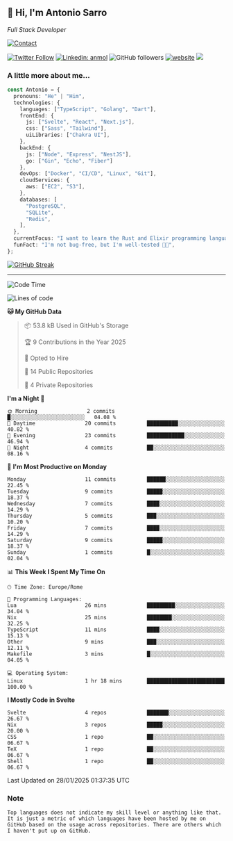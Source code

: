 <h2>
    👋 Hi, I'm Antonio Sarro 
</h2>
<p><em>
    Full Stack Developer
</em></p>

[![Contact](https://img.shields.io/badge/Contact-222222?style=for-the-badge&logo=protonmail&logoColor=#6D4AFF)](mailto:contact@antoniosarro.dev)

[![Twitter Follow](https://img.shields.io/twitter/follow/_antoniosarro_?label=Follow)](https://twitter.com/intent/follow?screen_name=_antoniosarro_)
[![Linkedin: anmol](https://img.shields.io/badge/-anmol-blue?style=flat-square&logo=Linkedin&logoColor=white&link=https://www.linkedin.com/in/antoniosarro99/)](https://www.linkedin.com/in/antoniosarro99/)
![GitHub followers](https://img.shields.io/github/followers/antoniosarro?label=Follow&style=social)
[![website](https://img.shields.io/badge/Website-46a2f1.svg?&style=flat-square&logo=Google-Chrome&logoColor=white&link=https://antoniosarro.dev/)](https://antoniosarro.dev/)
![](https://visitor-badge.glitch.me/badge?page_id=antoniosarro.antoniosarro)

### A little more about me...

```typescript
const Antonio = {
  pronouns: "He" | "Him",
  technologies: {
    languages: ["TypeScript", "Golang", "Dart"],
    frontEnd: {
      js: ["Svelte", "React", "Next.js"],
      css: ["Sass", "Tailwind"],
      uiLibraries: ["Chakra UI"],
    },
    backEnd: {
      js: ["Node", "Express", "NestJS"],
      go: ["Gin", "Echo", "Fiber"]
    },
    devOps: ["Docker", "CI/CD", "Linux", "Git"],
    cloudServices: {
      aws: ["EC2", "S3"],
    },
    databases: [
      "PostgreSQL",
      "SQLite",
      "Redis",
    ],
  },
  currentFocus: "I want to learn the Rust and Elixir programming languages",
  funFact: "I'm not bug-free, but I'm well-tested 😶‍🌫️",
};
```

[![GitHub Streak](https://streak-stats.demolab.com?user=antoniosarro&theme=github-dark-dimmed&hide_border=true)](https://git.io/streak-stats)

---

<!--START_SECTION:waka-->
![Code Time](http://img.shields.io/badge/Code%20Time-36%20hrs%2032%20mins-blue)

![Lines of code](https://img.shields.io/badge/From%20Hello%20World%20I%27ve%20Written-41.8%20thousand%20lines%20of%20code-blue)

**🐱 My GitHub Data** 

> 📦 53.8 kB Used in GitHub's Storage 
 > 
> 🏆 9 Contributions in the Year 2025
 > 
> 💼 Opted to Hire
 > 
> 📜 14 Public Repositories 
 > 
> 🔑 4 Private Repositories 
 > 
**I'm a Night 🦉** 

```text
🌞 Morning                2 commits           █░░░░░░░░░░░░░░░░░░░░░░░░   04.08 % 
🌆 Daytime                20 commits          ██████████░░░░░░░░░░░░░░░   40.82 % 
🌃 Evening                23 commits          ████████████░░░░░░░░░░░░░   46.94 % 
🌙 Night                  4 commits           ██░░░░░░░░░░░░░░░░░░░░░░░   08.16 % 
```
📅 **I'm Most Productive on Monday** 

```text
Monday                   11 commits          ██████░░░░░░░░░░░░░░░░░░░   22.45 % 
Tuesday                  9 commits           █████░░░░░░░░░░░░░░░░░░░░   18.37 % 
Wednesday                7 commits           ████░░░░░░░░░░░░░░░░░░░░░   14.29 % 
Thursday                 5 commits           ███░░░░░░░░░░░░░░░░░░░░░░   10.20 % 
Friday                   7 commits           ████░░░░░░░░░░░░░░░░░░░░░   14.29 % 
Saturday                 9 commits           █████░░░░░░░░░░░░░░░░░░░░   18.37 % 
Sunday                   1 commits           █░░░░░░░░░░░░░░░░░░░░░░░░   02.04 % 
```


📊 **This Week I Spent My Time On** 

```text
🕑︎ Time Zone: Europe/Rome

💬 Programming Languages: 
Lua                      26 mins             █████████░░░░░░░░░░░░░░░░   34.04 % 
Nix                      25 mins             ████████░░░░░░░░░░░░░░░░░   32.25 % 
TypeScript               11 mins             ████░░░░░░░░░░░░░░░░░░░░░   15.13 % 
Other                    9 mins              ███░░░░░░░░░░░░░░░░░░░░░░   12.11 % 
Makefile                 3 mins              █░░░░░░░░░░░░░░░░░░░░░░░░   04.05 % 

💻 Operating System: 
Linux                    1 hr 18 mins        █████████████████████████   100.00 % 
```

**I Mostly Code in Svelte** 

```text
Svelte                   4 repos             ███████░░░░░░░░░░░░░░░░░░   26.67 % 
Nix                      3 repos             █████░░░░░░░░░░░░░░░░░░░░   20.00 % 
CSS                      1 repo              ██░░░░░░░░░░░░░░░░░░░░░░░   06.67 % 
TeX                      1 repo              ██░░░░░░░░░░░░░░░░░░░░░░░   06.67 % 
Shell                    1 repo              ██░░░░░░░░░░░░░░░░░░░░░░░   06.67 % 
```




 Last Updated on 28/01/2025 01:37:35 UTC
<!--END_SECTION:waka-->

### Note
```text
Top languages does not indicate my skill level or anything like that. It is just a metric of which languages have been hosted by me on GitHub based on the usage across repositories. There are others which I haven't put up on GitHub.
```
